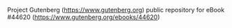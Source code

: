 Project Gutenberg (https://www.gutenberg.org) public repository for eBook #44620 (https://www.gutenberg.org/ebooks/44620)

